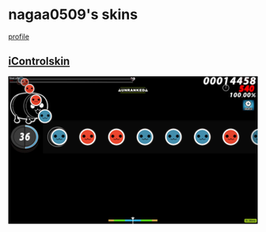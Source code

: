 # nagaa0509's skins
[profile](https://akatsuki.gg/u/115297)

## [iControlskin](https://github.com/shinovosibirsk/taiko-skinhub/raw/main/skins/iControlskin.osk)
![](https://github.com/shinovosibirsk/taiko-skinhub/blob/main/screenshots/screenshot055.jpg)
